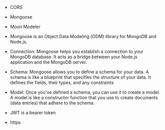 - CORS 
- Mongoose
- Moon Modeler
- Mongoose is an Object Data Modeling (ODM) library for MongoDB and Node.js.
- Connection: Mongoose helps you establish a connection to your MongoDB database. It acts as a bridge between your Node.js application and the MongoDB server.
- Schema: Mongoose allows you to define a schema for your data. A schema is like a blueprint that specifies the structure of your data. It defines the fields, their types, and any constraints
- Model: Once you've defined a schema, you can use it to create a model. A model is like a constructor function that you use to create documents (data entries) that adhere to the schema.

- JWT is a bearer token 
- https